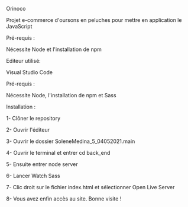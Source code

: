 Orinoco

Projet e-commerce d'oursons en peluches pour mettre en application le JavaScript

Pré-requis :

Nécessite Node et l'installation de npm

Editeur utilisé: 

Visual Studio Code

Pré-requis :

Nécessite Node, l'installation de npm et Sass

Installation :

1- Clôner le repository

2- Ouvrir l'éditeur

3- Ouvrir le dossier SoleneMedina_5_04052021.main

4- Ouvrir le terminal et entrer cd back_end 

5- Ensuite entrer node server 

6- Lancer Watch Sass

7- Clic droit sur le fichier index.html et sélectionner Open Live Server

8- Vous avez enfin accès au site. Bonne visite !
